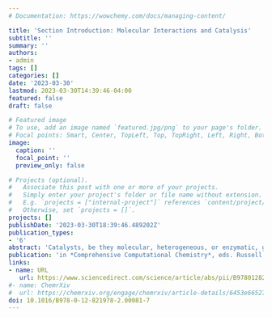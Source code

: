 ```yaml
---
# Documentation: https://wowchemy.com/docs/managing-content/

title: 'Section Introduction: Molecular Interactions and Catalysis'
subtitle: ''
summary: ''
authors:
- admin
tags: []
categories: []
date: '2023-03-30'
lastmod: 2023-03-30T14:39:46-04:00
featured: false
draft: false

# Featured image
# To use, add an image named `featured.jpg/png` to your page's folder.
# Focal points: Smart, Center, TopLeft, Top, TopRight, Left, Right, BottomLeft, Bottom, BottomRight.
image:
  caption: ''
  focal_point: ''
  preview_only: false

# Projects (optional).
#   Associate this post with one or more of your projects.
#   Simply enter your project's folder or file name without extension.
#   E.g. `projects = ["internal-project"]` references `content/project/deep-learning/index.md`.
#   Otherwise, set `projects = []`.
projects: []
publishDate: '2023-03-30T18:39:46.489202Z'
publication_types:
- '6'
abstract: 'Catalysts, be they molecular, heterogeneous, or enzymatic, greatly accelerate chemical transformations. Computational chemistry plays a leading role in the mechanistic modeling and design of catalysts because many key reaction steps have fleeting transition states that are challenging to characterize experimentally. This book section describes some of the computational tools that have been developed to map out reaction mechanisms or optimize catalysts for a specific mechanism. This section also describes best practices in both modeling catalysis with density functional theory as well as understanding complex phenomena related to chemical bonding, photochemistry or dynamic effects in catalysis, and quantum mechanical tunneling.'
publication: 'in *Comprehensive Computational Chemistry*, eds. Russell Boyd and M. Yanez, **in press**'
links:
- name: URL
   url: https://www.sciencedirect.com/science/article/abs/pii/B9780128219782000817
#- name: ChemrXiv
#  url: https://chemrxiv.org/engage/chemrxiv/article-details/6453e66527fccdb3ea7f5bb0
doi: 10.1016/B978-0-12-821978-2.00081-7
---
```

